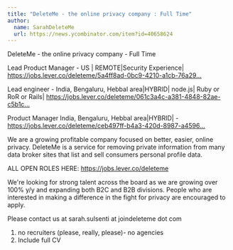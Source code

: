 ```yaml
---
title: "DeleteMe - the online privacy company : Full Time"
author:
  name: SarahDeleteMe
  url: https://news.ycombinator.com/item?id=40658624
---
```

DeleteMe - the online privacy company - Full Time

Lead Product Manager - US | REMOTE|Security Experience| <a href="https:&#x2F;&#x2F;jobs.lever.co&#x2F;deleteme&#x2F;5a4ff8ad-0bc9-4210-a1cb-76a299e8fbe7" rel="nofollow">https:&#x2F;&#x2F;jobs.lever.co&#x2F;deleteme&#x2F;5a4ff8ad-0bc9-4210-a1cb-76a29...</a>

Lead engineer - India, Bengaluru, Hebbal area|HYBRID| node.js| Ruby or RoR or Rails| <a href="https:&#x2F;&#x2F;jobs.lever.co&#x2F;deleteme&#x2F;061c3a4c-a381-4848-82ae-c5b1cbed69a3" rel="nofollow">https:&#x2F;&#x2F;jobs.lever.co&#x2F;deleteme&#x2F;061c3a4c-a381-4848-82ae-c5b1c...</a>

Product Manager India, Bengaluru, Hebbal area|HYBRID| - <a href="https:&#x2F;&#x2F;jobs.lever.co&#x2F;deleteme&#x2F;ceb497ff-b4a3-420d-8987-a4596773bc09" rel="nofollow">https:&#x2F;&#x2F;jobs.lever.co&#x2F;deleteme&#x2F;ceb497ff-b4a3-420d-8987-a4596...</a>

We are a growing profitable company focused on better, easier, online privacy. DeleteMe is a service for removing private information from many data broker sites that list and sell consumers personal profile data.

ALL OPEN ROLES HERE: <a href="https:&#x2F;&#x2F;jobs.lever.co&#x2F;deleteme" rel="nofollow">https:&#x2F;&#x2F;jobs.lever.co&#x2F;deleteme</a>

We&#x27;re looking for strong talent across the board as we are growing over 100% y&#x2F;y and expanding both B2C and B2B divisions. People who are interested in making a difference in the fight for privacy are encouraged to apply.

Please contact us at sarah.sulsenti at joindeleteme dot com 
1. no recruiters (please, really, please)- no agencies 
2. Include full CV
